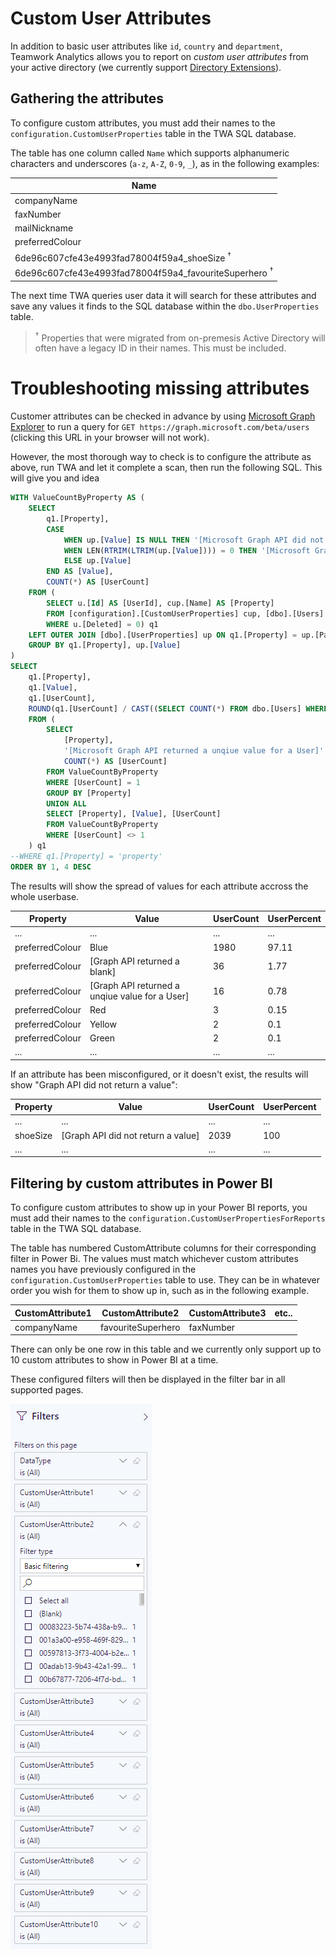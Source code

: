 # Custom User Attributes

In addition to basic user attributes like `id`, `country` and `department`, Teamwork Analytics allows you to report on _custom user attributes_ from your active directory (we currently support [Directory Extensions](https://docs.microsoft.com/en-gb/azure/active-directory/hybrid/how-to-connect-sync-feature-directory-extensions)).

## Gathering the attributes

To configure custom attributes, you must add their names to the `configuration.CustomUserProperties` table in the TWA SQL database.

The table has one column called `Name` which supports alphanumeric characters and underscores (`a-z`, `A-Z`, `0-9`, `_`), as in the following examples:

| Name |
| ---- |
| companyName |
| faxNumber |
| mailNickname |
| preferredColour |
| 6de96c607cfe43e4993fad78004f59a4_shoeSize <sup>†</sup> |
| 6de96c607cfe43e4993fad78004f59a4_favouriteSuperhero <sup>†</sup> |

The next time TWA queries user data it will search for these attributes and save any values it finds to the SQL database within the `dbo.UserProperties` table.

> <sup>†</sup> Properties that were migrated from on-premesis Active Directory will often have a legacy ID in their names. This must be included.

# Troubleshooting missing attributes

Customer attributes can be checked in advance by using [Microsoft Graph Explorer](https://developer.microsoft.com/en-us/graph/graph-explorer) to run a query for `GET https://graph.microsoft.com/beta/users` (clicking this URL in your browser will not work).

However, the most thorough way to check is to configure the attribute as above, run TWA and let it complete a scan, then run the following SQL. This will give you and idea

```sql
WITH ValueCountByProperty AS (
	SELECT
		q1.[Property],
		CASE
			WHEN up.[Value] IS NULL THEN '[Microsoft Graph API did not return a value]'
			WHEN LEN(RTRIM(LTRIM(up.[Value]))) = 0 THEN '[Microsoft Graph API returned a blank]'
			ELSE up.[Value]
		END AS [Value],
		COUNT(*) AS [UserCount]
	FROM (
		SELECT u.[Id] AS [UserId], cup.[Name] AS [Property]
		FROM [configuration].[CustomUserProperties] cup, [dbo].[Users] u
		WHERE u.[Deleted] = 0) q1
	LEFT OUTER JOIN [dbo].[UserProperties] up ON q1.[Property] = up.[Path] AND q1.[UserId] = up.[UserId] AND up.[Deleted] = 0
	GROUP BY q1.[Property], up.[Value]
)
SELECT
	q1.[Property],
	q1.[Value],
	q1.[UserCount],
	ROUND(q1.[UserCount] / CAST((SELECT COUNT(*) FROM dbo.[Users] WHERE [Deleted] = 0) AS FLOAT) * 100, 2) AS [UserPercent]
	FROM (
		SELECT
			[Property],
			'[Microsoft Graph API returned a unqiue value for a User]' AS [Value],
			COUNT(*) AS [UserCount]
		FROM ValueCountByProperty
		WHERE [UserCount] = 1
		GROUP BY [Property]
		UNION ALL
		SELECT [Property], [Value], [UserCount]
		FROM ValueCountByProperty
		WHERE [UserCount] <> 1
	) q1
--WHERE q1.[Property] = 'property'
ORDER BY 1, 4 DESC
```

The results will show the spread of values for each attribute accross the whole userbase.

| Property | Value | UserCount | UserPercent |
| --------- | ---- | ---- | -------- |
| ... | ... | ... | ... |
| preferredColour | Blue | 1980 | 97.11 |
| preferredColour | [Graph API returned a blank] | 36 | 1.77 |
| preferredColour | [Graph API returned a unqiue value for a User] | 16 | 0.78 |
| preferredColour | Red | 3 | 0.15 |
| preferredColour | Yellow | 2 | 0.1 |
| preferredColour | Green | 2 | 0.1 |
| ... | ... | ... | ... |

If an attribute has been misconfigured, or it doesn't exist, the results will show "Graph API did not return a value":

| Property | Value | UserCount | UserPercent |
| --------- | ---- | ---- | -------- |
| ... | ... | ... | ... |
| shoeSize | [Graph API did not return a value] | 2039 | 100 |
| ... | ... | ... | ... |

## Filtering by custom attributes in Power BI

To configure custom attributes to show up in your Power BI reports, you must add their names to the `configuration.CustomUserPropertiesForReports` table in the TWA SQL database.

The table has numbered CustomAttribute columns for their corresponding filter in Power Bi. The values must match whichever custom attributes names you have previously configured in the `configuration.CustomUserProperties` table to use. They can be in whatever order you wish for them to show up in, such as in the following example. 

| CustomAttribute1 | CustomAttribute2 | CustomAttribute3 | etc.. |
| --- | --- | --- | --- |
| companyName | favouriteSuperhero | faxNumber

There can only be one row in this table and we currently only support up to 10 custom attributes to show in Power BI at a time.

These configured filters will then be displayed in the filter bar in all supported pages.

![CustomUserAttributesFilterBar](images/CustomUserAttributesFilterBar.png)
